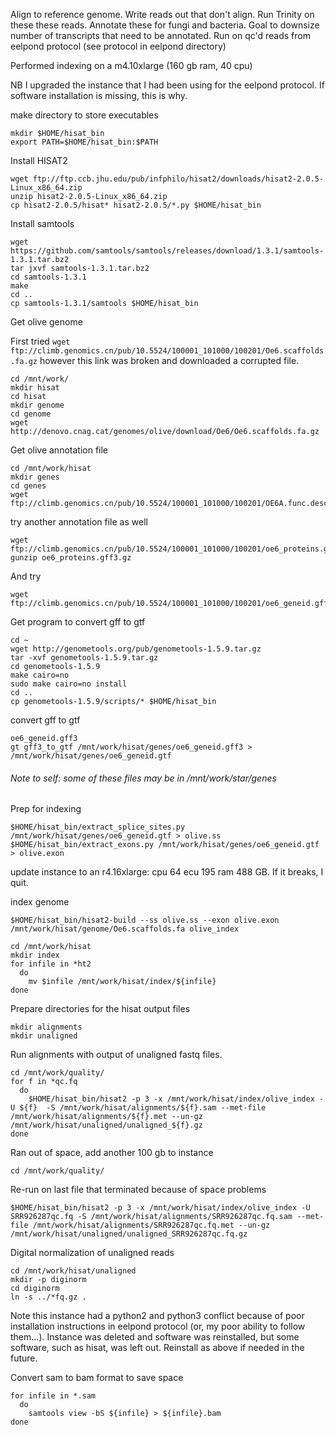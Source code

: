 Align to reference genome. Write reads out that don't align. Run Trinity on these these reads. Annotate these for fungi and bacteria. 
Goal to downsize number of transcripts that need to be annotated. 
Run on qc'd reads from eelpond protocol (see protocol in eelpond directory)

Performed indexing on a m4.10xlarge (160 gb ram, 40 cpu)

NB I upgraded the instance that I had been using for the eelpond protocol. If software installation is missing, this is why.

make directory to store executables
```
mkdir $HOME/hisat_bin
export PATH=$HOME/hisat_bin:$PATH
```

Install HISAT2 
```
wget ftp://ftp.ccb.jhu.edu/pub/infphilo/hisat2/downloads/hisat2-2.0.5-Linux_x86_64.zip
unzip hisat2-2.0.5-Linux_x86_64.zip
cp hisat2-2.0.5/hisat* hisat2-2.0.5/*.py $HOME/hisat_bin
```

Install samtools
```
wget https://github.com/samtools/samtools/releases/download/1.3.1/samtools-1.3.1.tar.bz2
tar jxvf samtools-1.3.1.tar.bz2
cd samtools-1.3.1
make
cd ..
cp samtools-1.3.1/samtools $HOME/hisat_bin
```

Get olive genome

First tried `wget ftp://climb.genomics.cn/pub/10.5524/100001_101000/100201/Oe6.scaffolds.fa.gz` however this link was broken and downloaded a corrupted file. 

```
cd /mnt/work/
mkdir hisat
cd hisat
mkdir genome
cd genome
wget http://denovo.cnag.cat/genomes/olive/download/Oe6/Oe6.scaffolds.fa.gz
```

Get olive annotation file
```
cd /mnt/work/hisat
mkdir genes
cd genes
wget ftp://climb.genomics.cn/pub/10.5524/100001_101000/100201/OE6A.func.desc.gff3.gz
```

try another annotation file as well
```
wget ftp://climb.genomics.cn/pub/10.5524/100001_101000/100201/oe6_proteins.gff3.gz
gunzip oe6_proteins.gff3.gz
```
And try
```
wget ftp://climb.genomics.cn/pub/10.5524/100001_101000/100201/oe6_geneid.gff3
```

Get program to convert gff to gtf
```
cd ~
wget http://genometools.org/pub/genometools-1.5.9.tar.gz
tar -xvf genometools-1.5.9.tar.gz
cd genometools-1.5.9
make cairo=no
sudo make cairo=no install
cd ..
cp genometools-1.5.9/scripts/* $HOME/hisat_bin
```

convert gff to gtf
```
oe6_geneid.gff3
gt gff3_to_gtf /mnt/work/hisat/genes/oe6_geneid.gff3 > /mnt/work/hisat/genes/oe6_geneid.gtf
```
###### Note to self: some of these files may be in /mnt/work/star/genes

Prep for indexing
```
$HOME/hisat_bin/extract_splice_sites.py /mnt/work/hisat/genes/oe6_geneid.gtf > olive.ss 
$HOME/hisat_bin/extract_exons.py /mnt/work/hisat/genes/oe6_geneid.gtf > olive.exon
```

update instance to an r4.16xlarge:	cpu 64 ecu 195 ram 488 GB. If it breaks, I quit.

index genome
```
$HOME/hisat_bin/hisat2-build --ss olive.ss --exon olive.exon /mnt/work/hisat/genome/Oe6.scaffolds.fa olive_index
```
```
cd /mnt/work/hisat
mkdir index
for infile in *ht2
  do
    mv $infile /mnt/work/hisat/index/${infile}
done
```

Prepare directories for the hisat output files
```
mkdir alignments
mkdir unaligned
```

Run alignments with output of unaligned fastq files.
```
cd /mnt/work/quality/
for f in *qc.fq 
  do
    $HOME/hisat_bin/hisat2 -p 3 -x /mnt/work/hisat/index/olive_index -U ${f}  -S /mnt/work/hisat/alignments/${f}.sam --met-file /mnt/work/hisat/alignments/${f}.met --un-gz /mnt/work/hisat/unaligned/unaligned_${f}.gz
done
```

Ran out of space, add another 100 gb to instance
```
cd /mnt/work/quality/
```
Re-run on last file that terminated because of space problems
```
$HOME/hisat_bin/hisat2 -p 3 -x /mnt/work/hisat/index/olive_index -U SRR926287qc.fq -S /mnt/work/hisat/alignments/SRR926287qc.fq.sam --met-file /mnt/work/hisat/alignments/SRR926287qc.fq.met --un-gz /mnt/work/hisat/unaligned/unaligned_SRR926287qc.fq.gz
```

Digital normalization of unaligned reads
```
cd /mnt/work/hisat/unaligned
mkdir -p diginorm
cd diginorm
ln -s ../*fq.gz .
```

Note this instance had a python2 and python3 conflict because of poor installation instructions in eelpond protocol (or, my poor ability to follow them...). Instance was deleted and software was reinstalled, but some software, such as hisat, was left out. Reinstall as above if needed in the future. 

Convert sam to bam format to save space
```
for infile in *.sam
  do
    samtools view -bS ${infile} > ${infile}.bam
done
```


